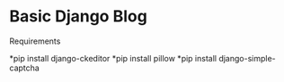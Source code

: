 # Basic Django Blog

Requirements

*pip install django-ckeditor
*pip install pillow
*pip install  django-simple-captcha
